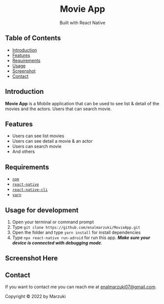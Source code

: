 <h1 align="center">Movie App</h1>

<p align="center">
  Built with React Native
</p>

## Table of Contents

- [Introduction](#introduction)
- [Features](#features)
- [Requirements](#requirements)
- [Usage](#usage-for-development)
- [Screenshot](#screenshot)
- [Contact](#contact)

## Introduction

<b>Movie App</b> is a Mobile application that can be used to see list & detail of the movies and the actors. Users that can search movie.

## Features

- Users can see list movies
- Users can see detail a movie & an actor
- Users can search movie
- And others

## Requirements

- [`npm`](https://www.npmjs.com/get-npm)
- [`react-native`](https://facebook.github.io/react-native/docs/getting-started)
- [`react-native-cli`](https://facebook.github.io/react-native/docs/getting-started)
- [`yarn`](https://classic.yarnpkg.com/lang/en/docs/install/#windows-stable)

## Usage for development

1. Open your terminal or command prompt
2. Type `git clone https://github.com/enalmarzuki/MovieApp.git`
3. Open the folder and type `yarn install` for install dependencies
4. Type `npx react-native run-adroid` for run this app. **_Make sure your device is connected with debugging mode_**.

## Screenshot Here

## Contact

If you want to contact me you can reach me at <enalmarzuki07@gmail.com>.

Copyright © 2022 by Marzuki
